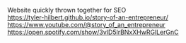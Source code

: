 Website quickly thrown together for SEO  
https://tyler-hilbert.github.io/story-of-an-entrepreneur/  
https://www.youtube.com/@story_of_an_entrepreneur  
https://open.spotify.com/show/3vID5lrBNxXHwRGlLerGnC  